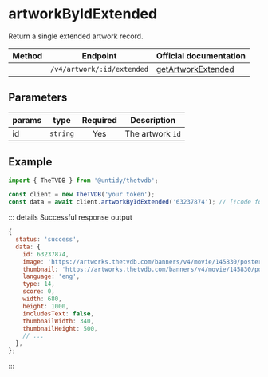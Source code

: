 # artworkByIdExtended

Return a single extended artwork record.

| Method                          | Endpoint                   | Official documentation                                                              |
| ------------------------------- | -------------------------- | ----------------------------------------------------------------------------------- |
| <Badge type="tip" text="GET" /> | `/v4/artwork/:id/extended` | [getArtworkExtended](https://thetvdb.github.io/v4-api/#/Artwork/getArtworkExtended) |

## Parameters

| params | type     | Required | Description      |
| ------ | -------- | :------: | ---------------- |
| id     | `string` |   Yes    | The artwork `id` |

## Example

```js
import { TheTVDB } from '@untidy/thetvdb';

const client = new TheTVDB('your token');
const data = await client.artworkByIdExtended('63237874'); // [!code focus]
```

::: details Successful response output

```js
{
  status: 'success',
  data: {
    id: 63237874,
    image: 'https://artworks.thetvdb.com/banners/v4/movie/145830/posters/63515dcbcc460.jpg',
    thumbnail: 'https://artworks.thetvdb.com/banners/v4/movie/145830/posters/63515dcbcc460_t.jpg',
    language: 'eng',
    type: 14,
    score: 0,
    width: 680,
    height: 1000,
    includesText: false,
    thumbnailWidth: 340,
    thumbnailHeight: 500,
    // ...
  },
};
```

:::

